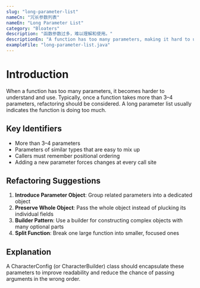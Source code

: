 ```yaml
---
slug: "long-parameter-list"
nameCn: "冗长参数列表"
nameEn: "Long Parameter List"
category: "Bloaters"
description: "函数参数过多，难以理解和使用。"
descriptionEn: "A function has too many parameters, making it hard to understand and use."
exampleFile: "long-parameter-list.java"
---
```


# Introduction

When a function has too many parameters, it becomes harder to understand and use. Typically, once a function takes more than 3–4 parameters, refactoring should be considered. A long parameter list usually indicates the function is doing too much.

## Key Identifiers

- More than 3–4 parameters
- Parameters of similar types that are easy to mix up
- Callers must remember positional ordering
- Adding a new parameter forces changes at every call site

## Refactoring Suggestions

1. **Introduce Parameter Object**: Group related parameters into a dedicated object
2. **Preserve Whole Object**: Pass the whole object instead of plucking its individual fields
3. **Builder Pattern**: Use a builder for constructing complex objects with many optional parts
4. **Split Function**: Break one large function into smaller, focused ones

## Explanation

A CharacterConfig (or CharacterBuilder) class should encapsulate these parameters to improve readability and reduce the chance of passing arguments in the wrong order.